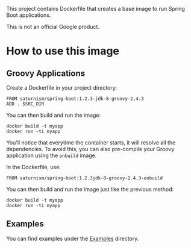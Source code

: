 This project contains Dockerfile that creates a base image to run Spring Boot applications.

This is not an official Google product.

How to use this image
=====================

Groovy Applications
-------------------
Create a Dockerfile in your project directory:

    FROM saturnism/spring-boot:1.2.3-jdk-8-groovy-2.4.3
    ADD . $SRC_DIR

You can then build and run the image:

    docker build -t myapp
    docker run -ti myapp

You'll notice that everytime the container starts, it will resolve all the dependencies.
To avoid this, you can also pre-compile your Groovy application using the `onbuild` image.

In the Dockerfile, use:

    FROM saturnism/spring-boot:1.2.3jdk-8-groovy-2.4.3-onbuild

You can then build and run the image just like the previous method:

    docker build -t myapp
    docker run -ti myapp


Examples
--------
You can find examples under the [Examples](examples/) directory.
